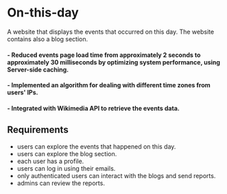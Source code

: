 # On-this-day
A website that displays the events that occurred on this day. The website contains also a blog section.

#### - Reduced events page load time from approximately 2 seconds to approximately 30 milliseconds by optimizing system performance, using Server-side caching.
#### - Implemented an algorithm for dealing with different time zones from users' IPs.
#### - Integrated with Wikimedia API to retrieve the events data.

## Requirements
- users can explore the events that happened on this day.
- users can explore the blog section.
- each user has a profile.
- users can log in using their emails.
- only authenticated users can interact with the blogs and send reports.
- admins can review the reports.
